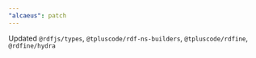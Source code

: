```yaml
---
"alcaeus": patch
---
```


Updated `@rdfjs/types`, `@tpluscode/rdf-ns-builders`, `@tpluscode/rdfine`, `@rdfine/hydra`
